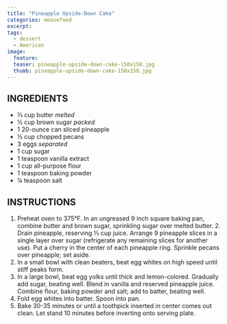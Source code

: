 ```yaml
---
title: "Pineapple Upside-Down Cake"
categories: moosefood
excerpt:
tags:
  - dessert
  - American
image:
  feature:
  teaser: pineapple-upside-down-cake-150x150.jpg
  thumb: pineapple-upside-down-cake-150x150.jpg
---
```


## INGREDIENTS
* ⅓ cup butter *melted*
* ½ cup brown sugar *packed*
* 1 20-ounce can sliced pineapple
* ½ cup chopped pecans
* 3 eggs *separated*
* 1 cup sugar
* 1 teaspoon vanilla extract
* 1 cup all-purpose flour
* 1 teaspoon baking powder
* ¼ teaspoon salt

## INSTRUCTIONS
1. Preheat oven to 375°F. In an ungreased 9 inch square baking pan, combine butter and brown sugar, sprinkling sugar over melted butter. 2. Drain pineapple, reserving ⅓ cup juice. Arrange 9 pineapple slices in a single layer over sugar (refrigerate any remaining slices for another use). Put a cherry in the center of each pineapple ring. Sprinkle pecans over pineapple; set aside.
3. In a small bowl with clean beaters, beat egg whites on high speed until stiff peaks form.
4. In a large bowl, beat egg yolks until thick and lemon-colored. Gradually add sugar, beating well. Blend in vanilla and reserved pineapple juice. Combine flour, baking powder and salt; add to batter, beating well.
5. Fold egg whites into batter. Spoon into pan.
6. Bake 30-35 minutes or until a toothpick inserted in center comes out clean. Let stand 10 minutes before inverting onto serving plate.
